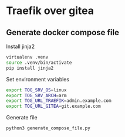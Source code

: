 # Traefik over gitea

## Generate docker compose file

Install jinja2

```sh
virtualenv .venv
source .venv/bin/activate
pip install jinja2
```

Set environment variables

```sh
export TOG_SRV_OS=linux
export TOG_SRV_ARCH=arm
export TOG_URL_TRAEFIK=admin.example.com
export TOG_URL_GITEA=git.example.com
```

Generate file

```python
python3 generate_compose_file.py
```